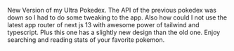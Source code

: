New Version of my Ultra Pokedex. The API of the previous pokedex was down so I had to do some tweaking to the app. Also how could I not use the latest app router of next js 13 with awesome power of tailwind and typescript. Plus this one has a slightly new design than the old one. Enjoy searching and reading stats of your favorite pokemon.